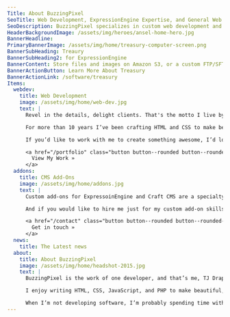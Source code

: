 ```yaml
---
Title: About BuzzingPixel
SeoTitle: Web Development, ExpressionEngine Expertise, and General Web Knowledge
SeoDescription: BuzzingPixel specializes in custom web development and add-ons for ExpressionEngine and Craft
HeaderBackgroundImage: /assets/img/heroes/ansel-home-hero.jpg
BannerHeadline: 
PrimaryBannerImage: /assets/img/home/treasury-computer-screen.png
BannerSubHeading: Treaury
BannerSubHeading2: for ExpressionEngine
BannerContent: Store files and images on Amazon S3, or a custom FTP/SFTP server
BannerActionButton: Learn More About Treasury
BannerActionLink: /software/treasury
Items:
  webdev:
    title: Web Development
    image: /assets/img/home/web-dev.jpg
    text: |
      Revel in the details, delight clients. That's the motto I live by when it comes to web development.

      For more than 10 years I’ve been crafting HTML and CSS to make beautiful websites and great user experiences. I’ve also added JavaScript and PHP along the way to take control of every facet of the web development stack.

      If you’d like to work with me to create something awesome, I’d love to hear from you! [Let’s start the conversation](/contact).

      <a href="/portfolio" class="button button--rounded button--rounded--hollow">
        View My Work »
      </a>
  addons:
    title: CMS Add-Ons
    image: /assets/img/home/addons.jpg
    text: |
      Custom add-ons for ExpressoinEngine and Craft CMS are a specialty of mine and I’ve written many add-ons for both systems. Nearly every site I work on ends up with at least one custom add-on to get the job done that needs doing. It’s just one more thing I bring to the table. I’m not afraid to write some PHP as needed.

      And if you would like to hire me just for my custom add-on skills rather than a full site build, I’m available! Let’s start the conversation about building the solution you need!

      <a href="/contact" class="button button--rounded button--rounded--hollow">
        Get in touch »
      </a>
  news:
    title: The Latest news
  about:
    title: About BuzzingPixel
    image: /assets/img/home/headshot-2015.jpg
    text: |
      BuzzingPixel is the work of one developer, and that’s me, TJ Draper. This is where you’ll find my various projects, ExpressionEngine add-ons, and the like.

      I enjoy writing HTML, CSS, JavaScript, and PHP to make beautiful, responsive websites. I also enjoy crafting great content management experiences and writing great add-ons for great CMSes that make content management better. In short, I enjoy building websites and delighting clients, and you can hire me! Use the [contact form to get in touch](/contact)!

      When I’m not developing software, I’m probably spending time with my 4 children and/or my beautiful wife, watching a movie or TV show, or podcasting.
---
```



